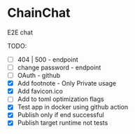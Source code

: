 # ChainChat
E2E chat


TODO:

* [ ] 404 | 500 - endpoint
* [ ] change password - endpoint
* [ ] OAuth - github
* [x] Add footnote - Only Private usage
* [x] Add favicon.ico
* [ ] Add to toml optimization flags
* [x] Test app in docker using github action
 * [x] Publish only if end successful
 * [x] Publish target runtime not tests
